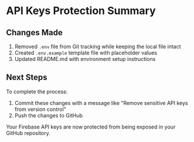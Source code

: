 # API Keys Protection Summary

## Changes Made

1. Removed `.env` file from Git tracking while keeping the local file intact
2. Created `.env.example` template file with placeholder values
3. Updated README.md with environment setup instructions

## Next Steps

To complete the process:
1. Commit these changes with a message like "Remove sensitive API keys from version control"
2. Push the changes to GitHub

Your Firebase API keys are now protected from being exposed in your GitHub repository.